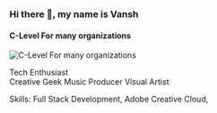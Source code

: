 ### Hi there 👋, my name is Vansh
#### C-Level For many organizations
![C-Level For many organizations](https://media-exp1.licdn.com/dms/image/C4E16AQHMNKyjpqDtcA/profile-displaybackgroundimage-shrink_350_1400/0/1612874770208?e=1619654400&v=beta&t=wCRVc1ENoTvEaa_fQpyobGc4SerjMH4ZEtzxPfvoaQg)

Tech Enthusiast<br>
Creative Geek
Music Producer
Visual Artist

Skills: Full Stack Development, Adobe Creative Cloud, 

